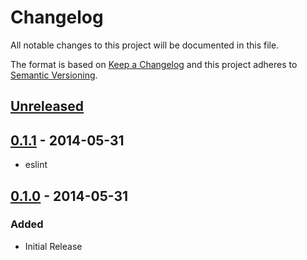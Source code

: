 # Changelog
All notable changes to this project will be documented in this file.

The format is based on [Keep a Changelog](http://keepachangelog.com/en/1.0.0/)
and this project adheres to [Semantic Versioning](http://semver.org/spec/v2.0.0.html).

## [Unreleased]


## [0.1.1] - 2014-05-31

- eslint

## [0.1.0] - 2014-05-31

### Added
- Initial Release

[Unreleased]: https://bitbucket.org/frontendsolutions/ufp-core/branches/compare/v0.1.1%0DHEAD
[0.1.1]: https://bitbucket.org/frontendsolutions/ufp-core/branches/compare/v0.1.1%0Dv0.1.1
[0.1.0]: https://bitbucket.org/frontendsolutions/ufp-core/branches/v0.1.1
